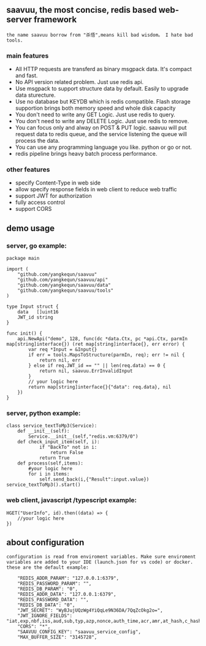 ## saavuu, the most concise, redis based web-server framework
    the name saavuu borrow from "杀悟",means kill bad wisdom。 I hate bad tools.
### main features
* All HTTP requests are transferd as binary msgpack data. It's compact and fast.
* No API version related problem. Just use redis api.
* Use msgpack to support structure data by default. Easily to upgrade data sturecture.
* Use no database but KEYDB which is redis compatible. Flash storage supportion brings both memory speed and whole disk capacity
* You don't need to write any GET Logic. Just use redis to query.
* You don't need to write any DELETE Logic. Just use redis to remove.
* You can focus only and alway on POST & PUT logic. 
    saavuu will put request data to redis queue, and the service listening the queue will process the data.
* You can use any programming language you like. python or go or not.
* redis pipeline  brings heavy batch process performance.  
### other features
* specify Content-Type in web side
* allow specify response fields in web client to reduce web traffic
* support JWT for authorization
* fully access control
* support CORS
  
## demo usage
### server, go example:
```
package main

import (
	"github.com/yangkequn/saavuu"
	"github.com/yangkequn/saavuu/api"
	"github.com/yangkequn/saavuu/data"
	"github.com/yangkequn/saavuu/tools"
)

type Input struct {
	data   []uint16
	JWT_id string
}

func init() {
	api.NewApi("demo", 128, func(dc *data.Ctx, pc *api.Ctx, parmIn map[string]interface{}) (ret map[string]interface{}, err error) {
		var req *Input = &Input{}
		if err = tools.MapsToStructure(parmIn, req); err != nil {
			return nil, err
		} else if req.JWT_id == "" || len(req.data) == 0 {
			return nil, saavuu.ErrInvalidInput
		}
		// your logic here
		return map[string]interface{}{"data": req.data}, nil
	})
}
```

### server, python example:
```
class service_textToMp3(Service):
    def __init__(self):
        Service.__init__(self,"redis.vm:6379/0")
    def check_input_item(self, i):
            if "BackTo" not in i:
                return False
            return True
    def process(self,items):
        #your logic here
        for i in items:
            self.send_back(i,{"Result":input.value})
service_textToMp3().start()
```

### web client, javascript /typescript example:
```
HGET("UserInfo", id).then((data) => {
    //your logic here
})
```


## about configuration 
    configuration is read from enviroment variables. Make sure enviroment variables are added to your IDE (launch.json for vs code) or docker. 
    these are the default example:
```
    "REDIS_ADDR_PARAM": "127.0.0.1:6379",
    "REDIS_PASSWORD_PARAM": "",
    "REDIS_DB_PARAM": "0",
    "REDIS_ADDR_DATA": "127.0.0.1:6379",
    "REDIS_PASSWORD_DATA": "",
    "REDIS_DB_DATA": "0",
    "JWT_SECRET": "WyBJujUQzWg4YiQqLe9N36DA/7QqZcOkg2o=",
    "JWT_IGNORE_FIELDS": "iat,exp,nbf,iss,aud,sub,typ,azp,nonce,auth_time,acr,amr,at_hash,c_hash,updated_at,nonce,auth_time,acr,amr,at_hash,c_hash,updated_at",
    "CORS": "*",
    "SAAVUU_CONFIG_KEY": "saavuu_service_config",
    "MAX_BUFFER_SIZE": "3145728",
```